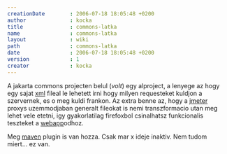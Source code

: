 ```yaml
---
creationDate        : 2006-07-18 18:05:48 +0200 
author              : kocka 
title               : commons-latka 
name                : commons-latka 
layout              : wiki 
path                : commons-latka 
date                : 2006-07-18 18:05:48 +0200 
version             : 1 
creator             : kocka 
---
```

A jakarta commons projecten belul (_volt_) egy alproject, a lenyege az hogy egy sajat [xml](XML.html) fileal le lehetett irni hogy milyen requesteket kuldjon a szervernek, es o meg kuldi frankon. Az extra benne az, hogy a [jmeter](JMeter.html) proxys uzemmodjaban generalt fileokat is nemi transzformacio utan meg lehet vele etetni, igy gyakorlatilag firefoxbol csinalhatsz funkcionalis teszteket a [webapp](webapp.html)odhoz.

Meg [maven](maven.html) plugin is van hozza. Csak mar x ideje inaktiv. Nem tudom miert... ez van.

